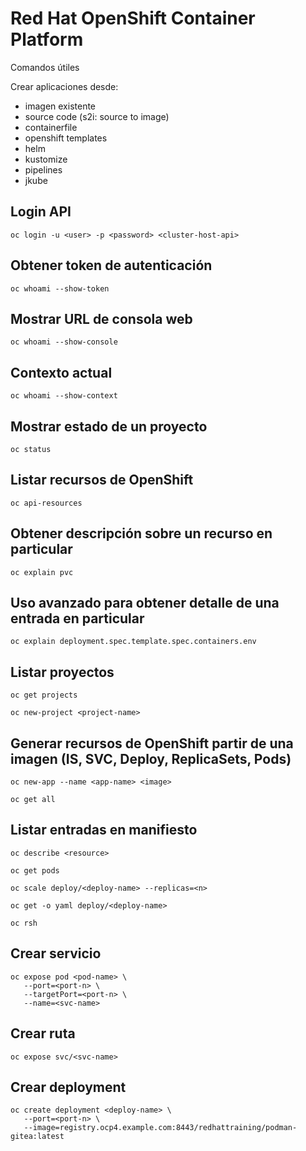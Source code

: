 # Red Hat OpenShift Container Platform

Comandos útiles


Crear aplicaciones desde:
- imagen existente
- source code (s2i: source to image)
- containerfile
- openshift templates
- helm
- kustomize
- pipelines
- jkube

## Login API

```
oc login -u <user> -p <password> <cluster-host-api>
```

## Obtener token de autenticación

```
oc whoami --show-token
```

## Mostrar URL de consola web

```
oc whoami --show-console
```

## Contexto actual

```
oc whoami --show-context
```

## Mostrar estado de un proyecto

```
oc status
```

## Listar recursos de OpenShift

```
oc api-resources
```

## Obtener descripción sobre un recurso en particular

```
oc explain pvc
```

## Uso avanzado para obtener detalle de una entrada en particular

```
oc explain deployment.spec.template.spec.containers.env 
```

## Listar proyectos

```
oc get projects
```

```
oc new-project <project-name>
```

## Generar recursos de OpenShift partir de una imagen (IS, SVC, Deploy, ReplicaSets, Pods)

```
oc new-app --name <app-name> <image>
```

```
oc get all
```

## Listar entradas en manifiesto 

```
oc describe <resource>
```

```
oc get pods
```

```
oc scale deploy/<deploy-name> --replicas=<n>
```

```
oc get -o yaml deploy/<deploy-name>
```

```
oc rsh
```

## Crear servicio

```
oc expose pod <pod-name> \
   --port=<port-n> \
   --targetPort=<port-n> \
   --name=<svc-name>
```

## Crear ruta

```
oc expose svc/<svc-name>
```

## Crear deployment

```
oc create deployment <deploy-name> \
   --port=<port-n> \
   --image=registry.ocp4.example.com:8443/redhattraining/podman-gitea:latest
```